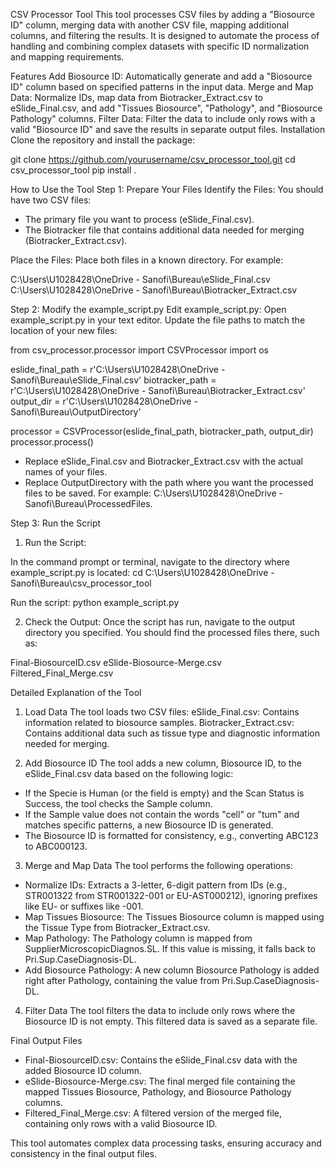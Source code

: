 CSV Processor Tool
This tool processes CSV files by adding a "Biosource ID" column, merging data with another CSV file, mapping additional columns, and filtering the results. It is designed to automate the process of handling and combining complex datasets with specific ID normalization and mapping requirements.

Features
Add Biosource ID: Automatically generate and add a "Biosource ID" column based on specified patterns in the input data.
Merge and Map Data: Normalize IDs, map data from Biotracker_Extract.csv to eSlide_Final.csv, and add "Tissues Biosource", "Pathology", and "Biosource Pathology" columns.
Filter Data: Filter the data to include only rows with a valid "Biosource ID" and save the results in separate output files.
Installation
Clone the repository and install the package:


git clone https://github.com/yourusername/csv_processor_tool.git
cd csv_processor_tool
pip install .


How to Use the Tool
Step 1: Prepare Your Files
Identify the Files:
You should have two CSV files:

- The primary file you want to process (eSlide_Final.csv).
- The Biotracker file that contains additional data needed for merging (Biotracker_Extract.csv).

Place the Files:
Place both files in a known directory. For example:


C:\Users\U1028428\OneDrive - Sanofi\Bureau\eSlide_Final.csv
C:\Users\U1028428\OneDrive - Sanofi\Bureau\Biotracker_Extract.csv


Step 2: Modify the example_script.py
Edit example_script.py:
Open example_script.py in your text editor. Update the file paths to match the location of your new files:


from csv_processor.processor import CSVProcessor
import os

eslide_final_path = r'C:\Users\U1028428\OneDrive - Sanofi\Bureau\eSlide_Final.csv'
biotracker_path = r'C:\Users\U1028428\OneDrive - Sanofi\Bureau\Biotracker_Extract.csv'
output_dir = r'C:\Users\U1028428\OneDrive - Sanofi\Bureau\OutputDirectory'

processor = CSVProcessor(eslide_final_path, biotracker_path, output_dir)
processor.process()


- Replace eSlide_Final.csv and Biotracker_Extract.csv with the actual names of your files.
- Replace OutputDirectory with the path where you want the processed files to be saved. For example: C:\Users\U1028428\OneDrive - Sanofi\Bureau\ProcessedFiles.


Step 3: Run the Script

1. Run the Script:
   
In the command prompt or terminal, navigate to the directory where example_script.py is located:
cd C:\Users\U1028428\OneDrive - Sanofi\Bureau\csv_processor_tool

Run the script:
python example_script.py


2. Check the Output:
Once the script has run, navigate to the output directory you specified. You should find the processed files there, such as:

Final-BiosourceID.csv
eSlide-Biosource-Merge.csv
Filtered_Final_Merge.csv


Detailed Explanation of the Tool

1. Load Data
The tool loads two CSV files:
eSlide_Final.csv: Contains information related to biosource samples.
Biotracker_Extract.csv: Contains additional data such as tissue type and diagnostic information needed for merging.

2. Add Biosource ID
The tool adds a new column, Biosource ID, to the eSlide_Final.csv data based on the following logic:

- If the Specie is Human (or the field is empty) and the Scan Status is Success, the tool checks the Sample column.
- If the Sample value does not contain the words "cell" or "tum" and matches specific patterns, a new Biosource ID is generated.
- The Biosource ID is formatted for consistency, e.g., converting ABC123 to ABC000123.

  
3. Merge and Map Data
The tool performs the following operations:

- Normalize IDs: Extracts a 3-letter, 6-digit pattern from IDs (e.g., STR001322 from STR001322-001 or EU-AST000212), ignoring prefixes like EU- or suffixes like -001.
- Map Tissues Biosource: The Tissues Biosource column is mapped using the Tissue Type from Biotracker_Extract.csv.
- Map Pathology: The Pathology column is mapped from SupplierMicroscopicDiagnos.SL. If this value is missing, it falls back to Pri.Sup.CaseDiagnosis-DL.
- Add Biosource Pathology: A new column Biosource Pathology is added right after Pathology, containing the value from Pri.Sup.CaseDiagnosis-DL.

  
4. Filter Data
The tool filters the data to include only rows where the Biosource ID is not empty. This filtered data is saved as a separate file.

Final Output Files

- Final-BiosourceID.csv: Contains the eSlide_Final.csv data with the added Biosource ID column.
- eSlide-Biosource-Merge.csv: The final merged file containing the mapped Tissues Biosource, Pathology, and Biosource Pathology columns.
- Filtered_Final_Merge.csv: A filtered version of the merged file, containing only rows with a valid Biosource ID.

  
This tool automates complex data processing tasks, ensuring accuracy and consistency in the final output files.

